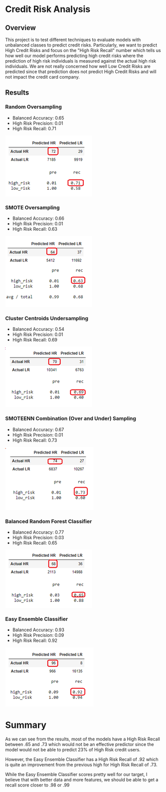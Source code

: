 # Credit Risk Analysis
## Overview
This project is to test different techniques to evaluate models with unbalanced classes to predict credit risks.  Particularly, we want to predict High Credit Risks and focus on the "High Risk Recall" number which tells us how well our model performs predicting high credit risks where the prediction of high risk individuals is measured against the actual high risk individuals. We are not really concerned how well Low Credit Risks are predicted since that prediction does not predict High Credit Risks and will not impact the credit card company.

## Results 
### Random Oversampling
- Balanced Accuracy: 0.65
- High Risk Precision: 0.01
- High Risk Recall: 0.71

![This is an image](/images/RandomOversampling.png)

### SMOTE Oversampling
- Balanced Accuracy: 0.66
- High Risk Precision: 0.01
- High Risk Recall: 0.63

![This is an image](/images/SmoteOversampling.png)

### Cluster Centroids Undersampling
- Balanced Accuracy: 0.54
- High Risk Precision: 0.01
- High Risk Recall: 0.69

![This is an image](/images/ClusterCentroidsUndersampling.png)

### SMOTEENN Combination (Over and Under) Sampling
- Balanced Accuracy: 0.67
- High Risk Precision: 0.01
- High Risk Recall: 0.73

![This is an image](/images/SMOTEENNCombinationSampling.png)

### Balanced Random Forest Classifier
- Balanced Accuracy: 0.77
- High Risk Precision: 0.03
- High Risk Recall: 0.65

![This is an image](/images/BalancedRandomForestClassifier.png)

### Easy Ensemble Classifier
- Balanced Accuracy: 0.93
- High Risk Precision: 0.09
- High Risk Recall: 0.92

![This is an image](/images/EasyEnsembleClassifier.png)

# Summary
As we can see from the results, most of the models have a High Risk Recall between .65 and .73 which would not be an effective predictor since the model would not be able to predict 23% of High Risk credit users.

However, the Easy Ensemble Classifier has a High Risk Recall of .92 which is quite an improvement from the previous high for High Risk Recall of .73. 

While the Easy Ensemble Classifier scores pretty well for our target, I believe that with better data and more features, we should be able to get a recall score closer to .98 or .99 

